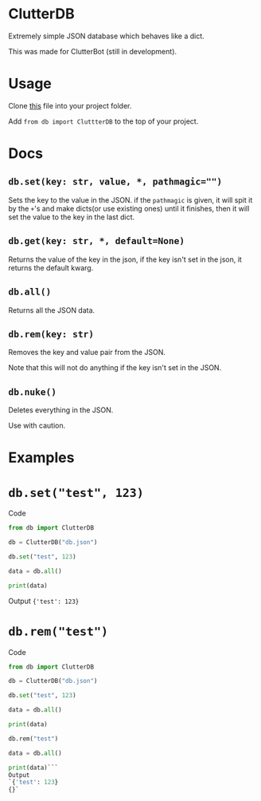 # ClutterDB
Extremely simple JSON database which behaves like a dict.

This was made for ClutterBot (still in development).
# Usage
Clone [this](https://github.com/Clutter-Cluster/ClutterDB/blob/main/db.py) file into your project folder.

Add `from db import CluttterDB` to the top of your project.
# Docs
## `db.set(key: str, value, *, pathmagic="")`
Sets the key to the value in the JSON.
if the `pathmagic` is given, it will spit it by the `+`'s and make dicts(or use existing ones) until it finishes, then it will set the value to the key in the last dict.
## `db.get(key: str, *, default=None)`
Returns the value of the key in the json, if the key isn't set in the json, it returns the default kwarg.
## `db.all()`
Returns all the JSON data.
## `db.rem(key: str)`
Removes the key and value pair from the JSON.

Note that this will not do anything if the key isn't set in the JSON.
## `db.nuke()`
Deletes everything in the JSON.

Use with caution.
# Examples
# `db.set("test", 123)`
Code
```python
from db import ClutterDB

db = ClutterDB("db.json")

db.set("test", 123)

data = db.all()

print(data)
```
Output
`{'test': 123}`
# `db.rem("test")`
Code
```python
from db import ClutterDB

db = ClutterDB("db.json")

db.set("test", 123)

data = db.all()

print(data)

db.rem("test")

data = db.all()

print(data)```
Output
`{'test': 123}
{}`
